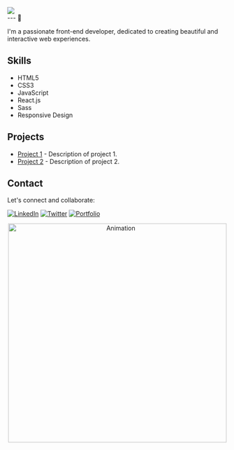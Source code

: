 <!-- Title -->
[![](https://readme-typing-svg.herokuapp.com?duration=3000&lines=Hello!;Welcome+to+my+profile!;Check+out+my+repo+;Look+at+my+stats+below+%F0%9F%91%87+)](https://itspi3141.github.io)  
--- 👋

<!-- Description -->
I'm a passionate front-end developer, dedicated to creating beautiful and interactive web experiences.

<!-- Skills -->
## Skills

- HTML5
- CSS3
- JavaScript
- React.js
- Sass
- Responsive Design

<!-- Projects -->
## Projects

- [Project 1](link_to_project_1) - Description of project 1.
- [Project 2](link_to_project_2) - Description of project 2.

<!-- Contact -->
## Contact

Let's connect and collaborate:

[![LinkedIn](https://img.shields.io/badge/-LinkedIn-blue?style=flat&logo=linkedin)](link_to_your_LinkedIn_profile)
[![Twitter](https://img.shields.io/badge/-Twitter-blue?style=flat&logo=twitter)](link_to_your_Twitter_profile)
[![Portfolio](https://img.shields.io/badge/-Portfolio-green?style=flat&logo=appveyor)](link_to_your_portfolio_website)

<!-- Animation -->
<p align="center">
  <img src="link_to_animation.gif" alt="Animation" width="500px">
</p>

